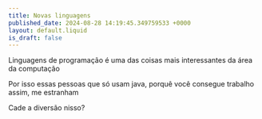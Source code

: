 ```yaml
---
title: Novas linguagens
published_date: 2024-08-28 14:19:45.349759533 +0000
layout: default.liquid
is_draft: false
---
```

Linguagens de programação é uma das coisas mais interessantes da área da computação

Por isso essas pessoas que só usam java, porquê você consegue trabalho assim, me estranham

Cade a diversão nisso?
